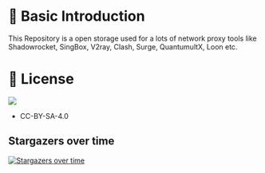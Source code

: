 # 📝 Basic Introduction
This Repository is a open storage used for a lots of network proxy tools like Shadowrocket, SingBox, V2ray, Clash, Surge, QuantumultX, Loon etc.
# 🔰 License
[![](https://licensebuttons.net/l/by-sa/4.0/88x31.png)](https://creativecommons.org/licenses/by-sa/4.0/deed.en)
* CC-BY-SA-4.0


## Stargazers over time
[![Stargazers over time](https://starchart.cc/eslco/base.svg?variant=adaptive)](https://starchart.cc/eslco/base)
